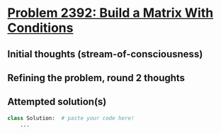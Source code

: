 # [Problem 2392: Build a Matrix With Conditions](https://leetcode.com/problems/build-a-matrix-with-conditions/description/?envType=daily-question)

## Initial thoughts (stream-of-consciousness)

## Refining the problem, round 2 thoughts

## Attempted solution(s)
```python
class Solution:  # paste your code here!
    ...
```
